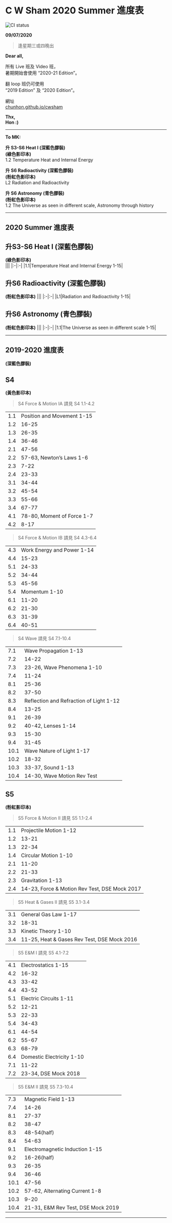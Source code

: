 # C W Sham 2020 Summer 進度表 
![CI status](https://img.shields.io/badge/CWSHAM%20-Physics-00b2b4.svg)

**09/07/2020**
> 逢星期三或四晚出

**Dear all,**

所有 Live 班及 Video 班，  
暑期開始會使用 “2020-21 Edition”。  

翻 loop 班仍可使用  
“2019 Edition” 及 “2020 Edition”。  

網址 <br>
[chunhon.github.io/cwsham](chunhon.github.io/cwsham)

**Thx,** <br>
**Hon :)**

***

**To MK:** 

**升 S3-S6 Heat I (深藍色膠裝)** <br>
**(綠色影印本)** <br>
1.2 Temperature Heat and Internal Energy

**升 S6 Radioactivity (深藍色膠裝)** <br>
**(粉紅色影印本)** <br>
L2 Radiation and Radioactivity

**升 S6 Astronomy (青色膠裝)** <br>
**(粉紅色影印本)** <br>
1.2 The Universe as seen in different scale, Astronomy through history

***

## 2020 Summer 進度表

## 升S3-S6 Heat I (深藍色膠裝)
**(綠色影印本)** <br>
|||
|:-|:-|
|1.1|Temperature Heat and Internal Energy 1-15|

## 升S6 Radioactivity (深藍色膠裝)
**(粉紅色影印本)**
|||
|:-|:-|
|L1|Radiation and Radioactivity 1-15|

## 升S6 Astronomy (青色膠裝)
**(粉紅色影印本)**
|||
|:-|:-|
|1.1|The Universe as seen in different scale 1-15|

***

## 2019-2020 進度表
**(深藍色膠裝)** <br>

## S4 
**(黃色影印本)**

> S4 Force & Motion IA 請見 S4 1.1-4.2

|||
|:-|:-|
|1.1|Position and Movement 1-15|
|1.2|16-25|
|1.3|26-35|
|1.4|36-46|
|2.1|47-56|
|2.2|57-63, Newton’s Laws 1-6|
|2.3|7-22|
|2.4|23-33|
|3.1|34-44|
|3.2|45-54|
|3.3|55-66|
|3.4|67-77|
|4.1|78-80, Moment of Force 1-7|
|4.2|8-17|

> S4 Force & Motion IB 請見 S4 4.3-6.4

|||
|:-|:-|
|4.3|Work Energy and Power 1-14|
|4.4|15-23|
|5.1|24-33|
|5.2|34-44|
|5.3|45-56|
|5.4|Momentum 1-10|
|6.1|11-20|
|6.2|21-30|
|6.3|31-39|
|6.4|40-51|

> S4 Wave 請見 S4 7.1-10.4

|||
|:-|:-|
|7.1|Wave Propagation 1-13|
|7.2|14-22|
|7.3|23-26, Wave Phenomena 1-10|
|7.4|11-24|
|8.1|25-36|
|8.2|37-50|
|8.3|Reflection and Refraction of Light 1-12|
|8.4|13-25|
|9.1|26-39|
|9.2|40-42, Lenses 1-14|
|9.3|15-30|
|9.4|31-45|
|10.1|Wave Nature of Light 1-17|
|10.2|18-32|
|10.3|33-37, Sound 1-13|
|10.4|14-30, Wave Motion Rev Test|


## S5 
**(粉紅影印本)**

> S5 Force & Motion II 請見 S5 1.1-2.4

|||
|:-|:-|
|1.1|Projectile Motion 1-12|
|1.2|13-21|
|1.3|22-34|
|1.4|Circular Motion 1-10|
|2.1|11-20|
|2.2|21-33|
|2.3|Gravitation 1-13|
|2.4|14-23, Force & Motion Rev Test, DSE Mock 2017|

> S5 Heat & Gases II 請見 S5 3.1-3.4

|||
|:-|:-|
|3.1|General Gas Law 1-17|
|3.2|18-31|
|3.3|Kinetic Theory 1-10|
|3.4|11-25, Heat & Gases Rev Test, DSE Mock 2016|

> S5 E&M I 請見 S5 4.1-7.2

|||
|:-|:-|
|4.1|Electrostatics 1-15|
|4.2|16-32|
|4.3|33-42|
|4.4|43-52|
|5.1|Electric Circuits 1-11|
|5.2|12-21|
|5.3|22-33|
|5.4|34-43|
|6.1|44-54|
|6.2|55-67|
|6.3|68-79|
|6.4|Domestic Electricity 1-10|
|7.1|11-22|
|7.2|23-34, DSE Mock 2018|

> S5 E&M II 請見 S5 7.3-10.4

|||
|:-|:-|
|7.3|Magnetic Field 1-13|
|7.4|14-26|
|8.1|27-37|
|8.2|38-47|
|8.3|48-54(half)|
|8.4|54-63|
|9.1|Electromagnetic Induction 1-15|
|9.2|16-26(half)|
|9.3|26-35|
|9.4|36-46|
|10.1|47-56|
|10.2|57-62, Alternating Current 1-8|
|10.3|9-20|
|10.4|21-31, E&M Rev Test, DSE Mock 2019|

***
